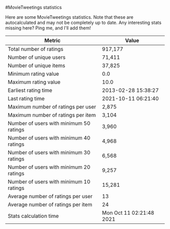 #MovieTweetings statistics

Here are some MovieTweetings statistics. Note that these are autocalculated and may not be completely up to date. Any interesting stats missing here? Ping me, and I'll add them!

Metric | Value
--- | ---
Total number of ratings                 | 917,177
Number of unique users                  | 71,411
Number of unique items                  | 37,825
Minimum rating value                    | 0.0
Maximum rating value                    | 10.0
Earliest rating time                    | 2013-02-28 15:38:27
Last rating time                        | 2021-10-11 06:21:40
Maximum number of ratings per user      | 2,875
Maximum number of ratings per item      | 3,104
Number of users with minimum 50 ratings | 3,960
Number of users with minimum 40 ratings | 4,968
Number of users with minimum 30 ratings | 6,568
Number of users with minimum 20 ratings | 9,257
Number of users with minimum 10 ratings | 15,281
Average number of ratings per user      | 13
Average number of ratings per item      | 24
Stats calculation time                  | Mon Oct 11 02:21:48 2021

